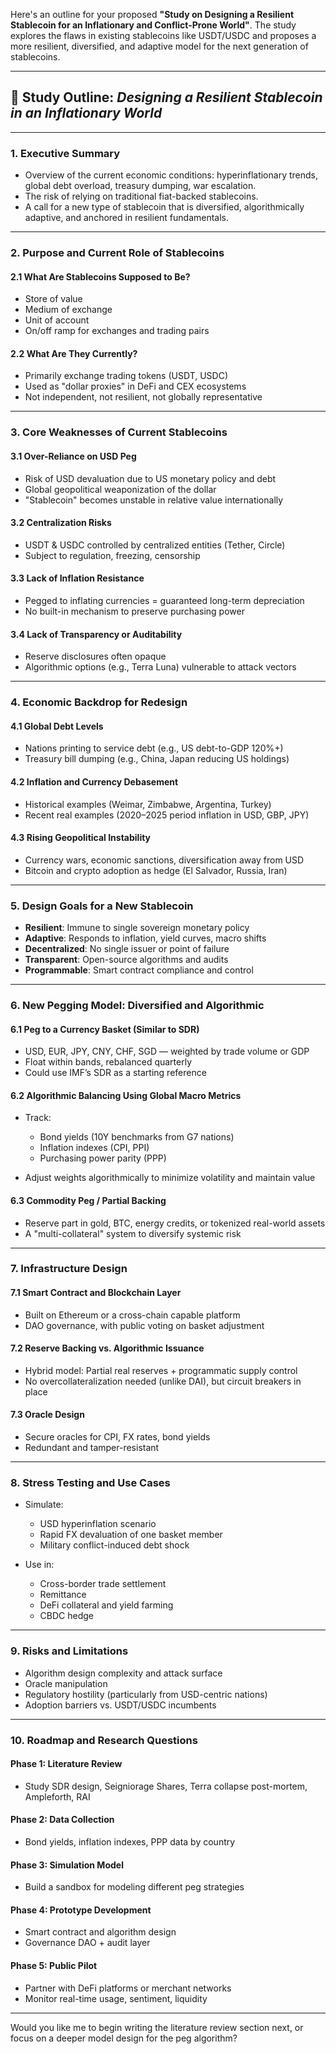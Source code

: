 Here's an outline for your proposed **"Study on Designing a Resilient Stablecoin for an Inflationary and Conflict-Prone World"**. The study explores the flaws in existing stablecoins like USDT/USDC and proposes a more resilient, diversified, and adaptive model for the next generation of stablecoins.

---

## 📘 Study Outline: *Designing a Resilient Stablecoin in an Inflationary World*

---

### **1. Executive Summary**

* Overview of the current economic conditions: hyperinflationary trends, global debt overload, treasury dumping, war escalation.
* The risk of relying on traditional fiat-backed stablecoins.
* A call for a new type of stablecoin that is diversified, algorithmically adaptive, and anchored in resilient fundamentals.

---

### **2. Purpose and Current Role of Stablecoins**

#### 2.1 What Are Stablecoins Supposed to Be?

* Store of value
* Medium of exchange
* Unit of account
* On/off ramp for exchanges and trading pairs

#### 2.2 What Are They Currently?

* Primarily exchange trading tokens (USDT, USDC)
* Used as "dollar proxies" in DeFi and CEX ecosystems
* Not independent, not resilient, not globally representative

---

### **3. Core Weaknesses of Current Stablecoins**

#### 3.1 Over-Reliance on USD Peg

* Risk of USD devaluation due to US monetary policy and debt
* Global geopolitical weaponization of the dollar
* "Stablecoin" becomes unstable in relative value internationally

#### 3.2 Centralization Risks

* USDT & USDC controlled by centralized entities (Tether, Circle)
* Subject to regulation, freezing, censorship

#### 3.3 Lack of Inflation Resistance

* Pegged to inflating currencies = guaranteed long-term depreciation
* No built-in mechanism to preserve purchasing power

#### 3.4 Lack of Transparency or Auditability

* Reserve disclosures often opaque
* Algorithmic options (e.g., Terra Luna) vulnerable to attack vectors

---

### **4. Economic Backdrop for Redesign**

#### 4.1 Global Debt Levels

* Nations printing to service debt (e.g., US debt-to-GDP 120%+)
* Treasury bill dumping (e.g., China, Japan reducing US holdings)

#### 4.2 Inflation and Currency Debasement

* Historical examples (Weimar, Zimbabwe, Argentina, Turkey)
* Recent real examples (2020–2025 period inflation in USD, GBP, JPY)

#### 4.3 Rising Geopolitical Instability

* Currency wars, economic sanctions, diversification away from USD
* Bitcoin and crypto adoption as hedge (El Salvador, Russia, Iran)

---

### **5. Design Goals for a New Stablecoin**

* **Resilient**: Immune to single sovereign monetary policy
* **Adaptive**: Responds to inflation, yield curves, macro shifts
* **Decentralized**: No single issuer or point of failure
* **Transparent**: Open-source algorithms and audits
* **Programmable**: Smart contract compliance and control

---

### **6. New Pegging Model: Diversified and Algorithmic**

#### 6.1 Peg to a Currency Basket (Similar to SDR)

* USD, EUR, JPY, CNY, CHF, SGD — weighted by trade volume or GDP
* Float within bands, rebalanced quarterly
* Could use IMF’s SDR as a starting reference

#### 6.2 Algorithmic Balancing Using Global Macro Metrics

* Track:

  * Bond yields (10Y benchmarks from G7 nations)
  * Inflation indexes (CPI, PPI)
  * Purchasing power parity (PPP)
* Adjust weights algorithmically to minimize volatility and maintain value

#### 6.3 Commodity Peg / Partial Backing

* Reserve part in gold, BTC, energy credits, or tokenized real-world assets
* A "multi-collateral" system to diversify systemic risk

---

### **7. Infrastructure Design**

#### 7.1 Smart Contract and Blockchain Layer

* Built on Ethereum or a cross-chain capable platform
* DAO governance, with public voting on basket adjustment

#### 7.2 Reserve Backing vs. Algorithmic Issuance

* Hybrid model: Partial real reserves + programmatic supply control
* No overcollateralization needed (unlike DAI), but circuit breakers in place

#### 7.3 Oracle Design

* Secure oracles for CPI, FX rates, bond yields
* Redundant and tamper-resistant

---

### **8. Stress Testing and Use Cases**

* Simulate:

  * USD hyperinflation scenario
  * Rapid FX devaluation of one basket member
  * Military conflict-induced debt shock
* Use in:

  * Cross-border trade settlement
  * Remittance
  * DeFi collateral and yield farming
  * CBDC hedge

---

### **9. Risks and Limitations**

* Algorithm design complexity and attack surface
* Oracle manipulation
* Regulatory hostility (particularly from USD-centric nations)
* Adoption barriers vs. USDT/USDC incumbents

---

### **10. Roadmap and Research Questions**

#### Phase 1: Literature Review

* Study SDR design, Seigniorage Shares, Terra collapse post-mortem, Ampleforth, RAI

#### Phase 2: Data Collection

* Bond yields, inflation indexes, PPP data by country

#### Phase 3: Simulation Model

* Build a sandbox for modeling different peg strategies

#### Phase 4: Prototype Development

* Smart contract and algorithm design
* Governance DAO + audit layer

#### Phase 5: Public Pilot

* Partner with DeFi platforms or merchant networks
* Monitor real-time usage, sentiment, liquidity

---

Would you like me to begin writing the literature review section next, or focus on a deeper model design for the peg algorithm?

